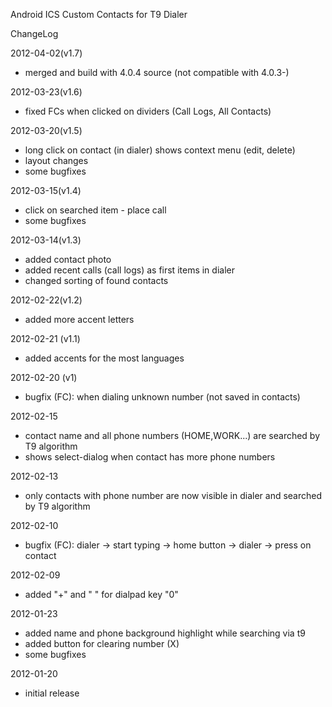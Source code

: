 Android ICS Custom Contacts for T9 Dialer

ChangeLog

2012-04-02(v1.7)
- merged and build with 4.0.4 source (not compatible with 4.0.3-)

2012-03-23(v1.6)
- fixed FCs when clicked on dividers (Call Logs, All Contacts)

2012-03-20(v1.5)
- long click on contact (in dialer) shows context menu (edit, delete)
- layout changes
- some bugfixes

2012-03-15(v1.4)
- click on searched item - place call
- some bugfixes

2012-03-14(v1.3)
- added contact photo
- added recent calls (call logs) as first items in dialer
- changed sorting of found contacts

2012-02-22(v1.2)
- added more accent letters

2012-02-21 (v1.1)
- added accents for the most languages

2012-02-20 (v1)
- bugfix (FC): when dialing unknown number (not saved in contacts)

2012-02-15
- contact name and all phone numbers (HOME,WORK...) are searched by T9 algorithm
- shows select-dialog when contact has more phone numbers

2012-02-13
- only contacts with phone number are now visible in dialer and searched by T9 algorithm

2012-02-10
- bugfix (FC): dialer -> start typing -> home button -> dialer -> press on contact

2012-02-09
- added "+" and " " for dialpad key "0"

2012-01-23
- added name and phone background highlight while searching via t9
- added button for clearing number (X)
- some bugfixes

2012-01-20
- initial release